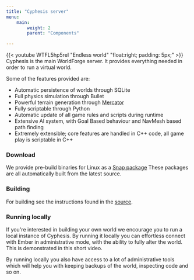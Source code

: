 ```yaml
---
title: "Cyphesis server"
menu:
    main:
        weight: 2
        parent: "Components"

---
```

{{< youtube WTFL5hp5reI "Endless world" "float:right; padding: 5px;" >}}
Cyphesis is the main WorldForge server. It provides everything needed in order to run a virtual world.

Some of the features provided are:

* Automatic persistence of worlds through SQLite
* Full physics simulation through Bullet
* Powerful terrain generation through [Mercator](/components/mercator)
* Fully scriptable through Python
* Automatic update of all game rules and scripts during runtime
* Extensive AI system, with Goal Based behaviour and NavMesh based path finding
* Extremely extensible; core features are handled in C++ code, all game play is scriptable in C++

### Download

We provide pre-build binaries for Linux as a [Snap package](https://snapcraft.io/cyphesis)
These packages are all automatically built from the latest source.

### Building

For building see the instructions found in the [source](https://github.com/worldforge/worldforge/tree/master/apps/cyphesis).

### Running locally

If you're interested in building your own world we encourage you to run a local instance of Cyphesis. By running it
locally you can effortless connect with Ember in administrative mode, with the ability to fully alter the world. This is
demonstrated in this short video.

By running locally you also have access to a lot of administrative tools which will help you with keeping backups of the
world, inspecting code and so on.